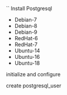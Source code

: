 
``
Install Postgresql

- Debian-7
- Debian-8
- Debian-9
- RedHat-6
- RedHat-7
- Ubuntu-14
- Ubuntu-16
- Ubuntu-18

initialize and configure

create  postgresql_user

```

